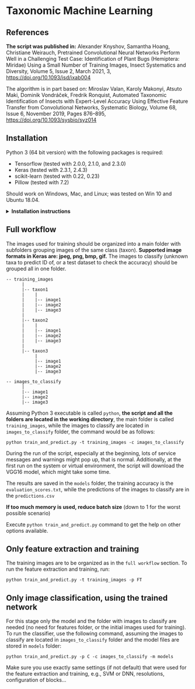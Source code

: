 # Taxonomic Machine Learning

## References

**The script was published in:**
Alexander Knyshov, Samantha Hoang, Christiane Weirauch, Pretrained Convolutional Neural Networks Perform Well in a Challenging Test Case: Identification of Plant Bugs (Hemiptera: Miridae) Using a Small Number of Training Images, Insect Systematics and Diversity, Volume 5, Issue 2, March 2021, 3, https://doi.org/10.1093/isd/ixab004

The algorithm is in part based on:
Miroslav Valan, Karoly Makonyi, Atsuto Maki, Dominik Vondráček, Fredrik Ronquist, Automated Taxonomic Identification of Insects with Expert-Level Accuracy Using Effective Feature Transfer from Convolutional Networks, Systematic Biology, Volume 68, Issue 6, November 2019, Pages 876–895, https://doi.org/10.1093/sysbio/syz014

## Installation

Python 3 (64 bit version) with the following packages is required:
* Tensorflow (tested with 2.0.0, 2.1.0, and 2.3.0)
* Keras (tested with 2.3.1, 2.4.3)
* scikit-learn (tested with 0.22, 0.23)
* Pillow (tested with 7.2)

Should work on Windows, Mac, and Linux; was tested on Win 10 and Ubuntu 18.04.

<details>
<summary><b>Installation instructions</b></summary>
<p>

Tensorflow website has great instructions on how to install python and its packages and how to set up and use virtual environments.
Follow this link https://www.tensorflow.org/install/pip, follow the instructions for your operating system, use the method with virtual environments if possible. If python 3 is not installed, this website also has instructions on how to get it. **Make sure to get 64bit version!**

After tensorflow is installed, installing other packages using `pip` is straightforward. If using the virtual environments, make sure the other packages are installed under the same environment as tensorflow!
For keras the command would be as follows:
```
pip install --upgrade keras
```

For scikit-learn:
```
pip install --upgrade scikit-learn
```

for Pillow:
```
pip install --upgrade pillow
```

Other associated python packages should be installed automatically.

Lastly, download or clone the repository with the script (`Code` button), or copy the script file from GitHub to your machine (click on the `train_and_predict.py` file, then click on `raw` button above the script text, then save the file as `train_and_predict.py` in a folder on your machine that you intend to work in.

</p>
</details>

## Full workflow

The images used for training should be organized into a main folder with subfolders grouping images of the same class (taxon).
**Supported image formats in Keras are: jpeg, png, bmp, gif.**
The images to classify (unknown taxa to predict ID of, or a test dataset to check the accuracy) should be grouped all in one folder.
```
-- training_images
      |
      |-- taxon1
      |    |
      |    |-- image1
      |    |-- image2
      |    |-- image3
      |
      |-- taxon2
      |    |
      |    |-- image1
      |    |-- image2
      |    |-- image3
      |
      |-- taxon3
           |
           |-- image1
           |-- image2
           |-- image3

-- images_to_classify
      |
      |-- image1
      |-- image2
      |-- image3
```
Assuming Python 3 executable is called `python`, **the script and all the folders are located in the working directory**, the main folder is called `training_images`, while the images to classify are located in `images_to_classify` folder, the command would be as follows:

```
python train_and_predict.py -t training_images -c images_to_classify
```

During the run of the script, especially at the beginning, lots of service messages and warnings might pop up, that is normal. Additionally, at the first run on the system or virtual environment, the script will download the VGG16 model, which might take some time.

The results are saved in the `models` folder, the training accuracy is the `evaluation_scores.txt`, while the predictions of the images to classify are in the `predictions.csv`

**If too much memory is used, reduce batch size** (down to 1 for the worst possible scenario)

Execute `python train_and_predict.py` command to get the help on other options available.

## Only feature extraction and training

The training images are to be organized as in the `full workflow` section. To run the feature extraction and training, run:

```
python train_and_predict.py -t training_images -p FT
```

## Only image classification, using the trained network

For this stage only the model and the folder with images to classify are needed (no need for features folder, or the initial images used for training). To run the classifier, use the following command, assuming the images to classify are located in `images_to_classify` folder and the model files are stored in `models` folder:

```
python train_and_predict.py -p C -c images_to_classify -m models
```

Make sure you use exactly same settings (if not default) that were used for the feature extraction and training, e.g., SVM or DNN, resolutions, configuration of blocks...

